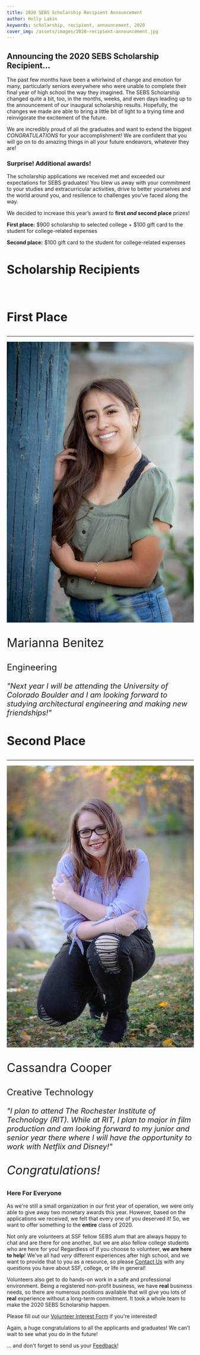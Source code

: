 ```yaml
---
title: 2020 SEBS Scholarship Recipient Announcement
author: Holly Lakin
keywords: scholarship, recipient, announcement, 2020
cover_img: /assets/images/2020-recipient-announcement.jpg
---
```


## Announcing the 2020 SEBS Scholarship Recipient…

The past few months have been a whirlwind of change and emotion for many, particularly seniors everywhere who were unable to complete their final year of high school the way they imagined. The SEBS Scholarship changed quite a bit, too, in the months, weeks, and even days leading up to the announcement of our inaugural scholarship results. Hopefully, the changes we made are able to bring a little bit of light to a trying time and reinvigorate the excitement of the future.

We are incredibly proud of all the graduates and want to extend the biggest *CONGRATULATIONS* for your accomplishment! We are confident that you will go on to do amazing things in all your future endeavors, whatever they are!

### Surprise! Additional awards!

The scholarship applications we received met and exceeded our expectations for SEBS graduates! You blew us away with your commitment to your studies and extracurricular activities, drive to better yourselves and the world around you, and resilience to challenges you’ve faced along the way.

We decided to increase this year’s award to **first *and* second place** prizes!

**First place:** $900 scholarship to selected college + $100 gift card to the student for college-related expenses

**Second place:** $100 gift card to the student for college-related expenses

<div class="text-center mt-5">
<h2 style="font-size: 2rem;">Scholarship Recipients</h2>
<br>
<div class="mb-5">
<h3 style="font-size: 2rem;">First Place</h3>
<hr>
<img src="/assets/images/Marianna.jpg" title="Marianna" alt="Marianna">
<p style="font-size: 2rem;">Marianna Benitez</p>
<p style="font-size: 1.5rem;">Engineering</p>
<p style="font-size: 1.25rem;"><i>"Next year I will be attending the University of Colorado Boulder and I am looking forward to studying architectural engineering and making new friendships!"</i></p>
</div>
<div class="mb-5">
<h3 style="font-size: 2rem;">Second Place</h3>
<hr>
<img src="/assets/images/Cassandra.jpg" title="Cassandra" alt="Cassandra">
<p style="font-size: 2rem;">Cassandra Cooper</p>
<p style="font-size: 1.5rem;">Creative Technology</p>
<p style="font-size: 1.25rem;"><i>"I plan to attend The Rochester Institute of Technology (RIT). While at RIT, I plan to major in film production and am looking forward to my junior and senior year there where I will have the opportunity to work with Netflix and Disney!"</i></p>
</div>
<p style="font-size: 2rem;" class="mb-5"><i>Congratulations!</i></p>
</div>

### Here For Everyone

As we're still a small organization in our first year of operation, we were only able to give away two monetary awards this year.
However, based on the applications we received, we felt that every one of you deserved it!
So, we want to offer something to the **entire** class of 2020.

Not only are volunteers at SSF fellow SEBS alum that are always happy to chat and are there for one another, but we are also fellow college students who are here for you!
Regardless of if you choose to volunteer, **we are here to help**!
We've all had *very* different experiences after high school, and we want to provide that to you as a resource, so please [Contact Us](https://sebsscholarship.org/#section-contact) with any questions you have about SSF, college, or life in general!

Volunteers also get to do hands-on work in a safe and professional environment.
Being a registered non-profit business, we have **real** business needs, so there are numerous positions available that will give you lots of **real** experience without a long-term commitment.
It took a whole team to make the 2020 SEBS Scholarship happen.

Please fill out our [Volunteer Interest Form](https://forms.gle/PGQbzymeGPz1E7U27) if you're interested!

Again, a huge congratulations to all the applicants and graduates! We can’t wait to see what you do in the future!

... and don't forget to send us your [Feedback](https://forms.gle/B2WwbkPSfrZcQjvTA)!